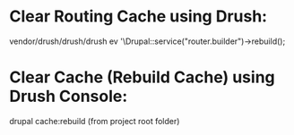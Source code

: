 # Clear Routing Cache using Drush:
vendor/drush/drush/drush ev '\Drupal::service("router.builder")->rebuild();

# Clear Cache (Rebuild Cache) using Drush Console:
drupal cache:rebuild
(from project root folder)